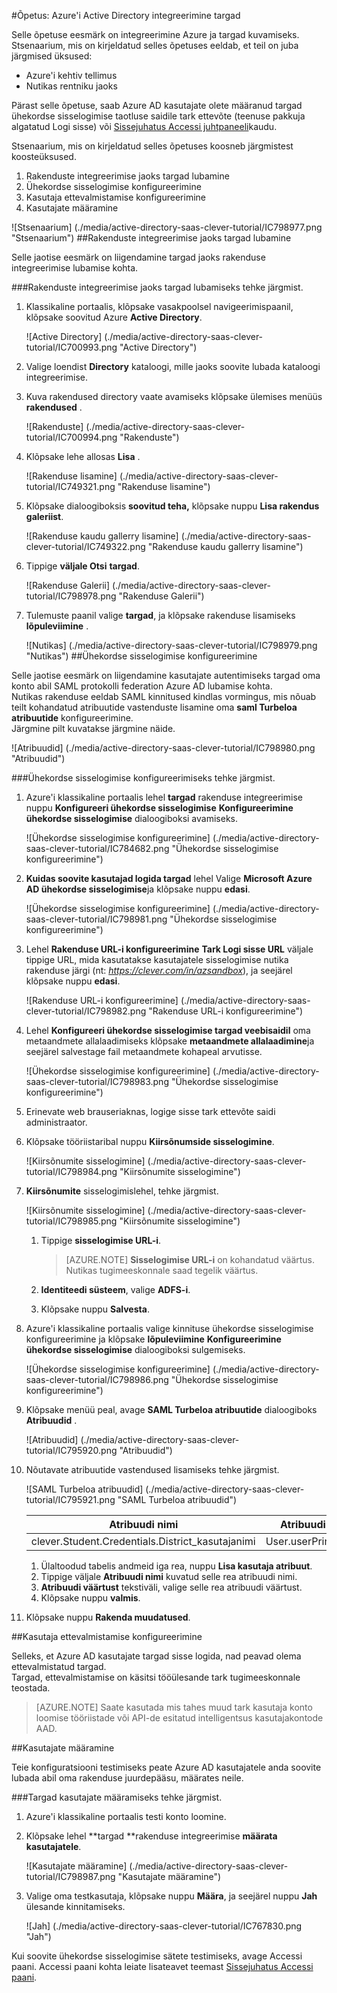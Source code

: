 <properties 
    pageTitle="Õpetus: Azure'i Active Directory integreerimine targad | Microsoft Azure'i" 
    description="Saate teada, kuidas lubada ühekordse sisselogimise, automatiseeritud ettevalmistamise ja muud Azure Active Directory targad kasutamine!" 
    services="active-directory" 
    authors="jeevansd"  
    documentationCenter="na" 
    manager="femila"/>
<tags 
    ms.service="active-directory" 
    ms.devlang="na" 
    ms.topic="article" 
    ms.tgt_pltfrm="na" 
    ms.workload="identity" 
    ms.date="09/29/2016" 
    ms.author="jeedes" />

#<a name="tutorial-azure-active-directory-integration-with-clever"></a>Õpetus: Azure'i Active Directory integreerimine targad

Selle õpetuse eesmärk on integreerimine Azure ja targad kuvamiseks. Stsenaarium, mis on kirjeldatud selles õpetuses eeldab, et teil on juba järgmised üksused:

-   Azure'i kehtiv tellimus
-   Nutikas rentniku jaoks

Pärast selle õpetuse, saab Azure AD kasutajate olete määranud targad ühekordse sisselogimise taotluse saidile tark ettevõte (teenuse pakkuja algatatud Logi sisse) või [Sissejuhatus Accessi juhtpaneeli](active-directory-saas-access-panel-introduction.md)kaudu.

Stsenaarium, mis on kirjeldatud selles õpetuses koosneb järgmistest koosteüksused.

1.  Rakenduste integreerimise jaoks targad lubamine
2.  Ühekordse sisselogimise konfigureerimine
3.  Kasutaja ettevalmistamise konfigureerimine
4.  Kasutajate määramine

![Stsenaarium] (./media/active-directory-saas-clever-tutorial/IC798977.png "Stsenaarium")
##<a name="enabling-the-application-integration-for-clever"></a>Rakenduste integreerimise jaoks targad lubamine

Selle jaotise eesmärk on liigendamine targad jaoks rakenduse integreerimise lubamise kohta.

###<a name="to-enable-the-application-integration-for-clever-perform-the-following-steps"></a>Rakenduste integreerimise jaoks targad lubamiseks tehke järgmist.

1.  Klassikaline portaalis, klõpsake vasakpoolsel navigeerimispaanil, klõpsake soovitud Azure **Active Directory**.

    ![Active Directory] (./media/active-directory-saas-clever-tutorial/IC700993.png "Active Directory")

2.  Valige loendist **Directory** kataloogi, mille jaoks soovite lubada kataloogi integreerimise.

3.  Kuva rakendused directory vaate avamiseks klõpsake ülemises menüüs **rakendused** .

    ![Rakenduste] (./media/active-directory-saas-clever-tutorial/IC700994.png "Rakenduste")

4.  Klõpsake lehe allosas **Lisa** .

    ![Rakenduse lisamine] (./media/active-directory-saas-clever-tutorial/IC749321.png "Rakenduse lisamine")

5.  Klõpsake dialoogiboksis **soovitud teha,** klõpsake nuppu **Lisa rakendus galeriist**.

    ![Rakenduse kaudu gallerry lisamine] (./media/active-directory-saas-clever-tutorial/IC749322.png "Rakenduse kaudu gallerry lisamine")

6.  Tippige **väljale Otsi** **targad**.

    ![Rakenduse Galerii] (./media/active-directory-saas-clever-tutorial/IC798978.png "Rakenduse Galerii")

7.  Tulemuste paanil valige **targad**, ja klõpsake rakenduse lisamiseks **lõpuleviimine** .

    ![Nutikas] (./media/active-directory-saas-clever-tutorial/IC798979.png "Nutikas")
##<a name="configuring-single-sign-on"></a>Ühekordse sisselogimise konfigureerimine

Selle jaotise eesmärk on liigendamine kasutajate autentimiseks targad oma konto abil SAML protokolli federation Azure AD lubamise kohta.  
Nutikas rakenduse eeldab SAML kinnitused kindlas vormingus, mis nõuab teilt kohandatud atribuutide vastenduste lisamine oma **saml Turbeloa atribuutide** konfigureerimine.  
Järgmine pilt kuvatakse järgmine näide.

![Atribuudid] (./media/active-directory-saas-clever-tutorial/IC798980.png "Atribuudid")

###<a name="to-configure-single-sign-on-perform-the-following-steps"></a>Ühekordse sisselogimise konfigureerimiseks tehke järgmist.

1.  Azure'i klassikaline portaalis lehel **targad** rakenduse integreerimise nuppu **Konfigureeri ühekordse sisselogimise** **Konfigureerimine ühekordse sisselogimise** dialoogiboksi avamiseks.

    ![Ühekordse sisselogimise konfigureerimine] (./media/active-directory-saas-clever-tutorial/IC784682.png "Ühekordse sisselogimise konfigureerimine")

2.  **Kuidas soovite kasutajad logida targad** lehel Valige **Microsoft Azure AD ühekordse sisselogimise**ja klõpsake nuppu **edasi**.

    ![Ühekordse sisselogimise konfigureerimine] (./media/active-directory-saas-clever-tutorial/IC798981.png "Ühekordse sisselogimise konfigureerimine")

3.  Lehel **Rakenduse URL-i konfigureerimine** **Tark Logi sisse URL** väljale tippige URL, mida kasutatakse kasutajatele sisselogimise nutika rakenduse järgi (nt: *https://clever.com/in/azsandbox*), ja seejärel klõpsake nuppu **edasi**.

    ![Rakenduse URL-i konfigureerimine] (./media/active-directory-saas-clever-tutorial/IC798982.png "Rakenduse URL-i konfigureerimine")

4.  Lehel **Konfigureeri ühekordse sisselogimise targad veebisaidil** oma metaandmete allalaadimiseks klõpsake **metaandmete allalaadimine**ja seejärel salvestage fail metaandmete kohapeal arvutisse.

    ![Ühekordse sisselogimise konfigureerimine] (./media/active-directory-saas-clever-tutorial/IC798983.png "Ühekordse sisselogimise konfigureerimine")

5.  Erinevate web brauseriaknas, logige sisse tark ettevõte saidi administraator.

6.  Klõpsake tööriistaribal nuppu **Kiirsõnumside sisselogimine**.

    ![Kiirsõnumite sisselogimine] (./media/active-directory-saas-clever-tutorial/IC798984.png "Kiirsõnumite sisselogimine")

7.  **Kiirsõnumite** sisselogimislehel, tehke järgmist.

    ![Kiirsõnumite sisselogimine] (./media/active-directory-saas-clever-tutorial/IC798985.png "Kiirsõnumite sisselogimine")

    1.  Tippige **sisselogimise URL-i**.  

        >[AZURE.NOTE] **Sisselogimise URL-i** on kohandatud väärtus.
Nutikas tugimeeskonnale saad tegelik väärtus.

    2.  **Identiteedi süsteem**, valige **ADFS-i**.
    3.  Klõpsake nuppu **Salvesta**.

8.  Azure'i klassikaline portaalis valige kinnituse ühekordse sisselogimise konfigureerimine ja klõpsake **lõpuleviimine** **Konfigureerimine ühekordse sisselogimise** dialoogiboksi sulgemiseks.

    ![Ühekordse sisselogimise konfigureerimine] (./media/active-directory-saas-clever-tutorial/IC798986.png "Ühekordse sisselogimise konfigureerimine")

9.  Klõpsake menüü peal, avage **SAML Turbeloa atribuutide** dialoogiboks **Atribuudid** .

    ![Atribuudid] (./media/active-directory-saas-clever-tutorial/IC795920.png "Atribuudid")

10. Nõutavate atribuutide vastendused lisamiseks tehke järgmist.

    ![SAML Turbeloa atribuudid] (./media/active-directory-saas-clever-tutorial/IC795921.png "SAML Turbeloa atribuudid")

  	|Atribuudi nimi|Atribuudi väärtus|
  	|---|---|
  	|clever.Student.Credentials.District\_kasutajanimi|User.userPrincipalName|

    1.  Ülaltoodud tabelis andmeid iga rea, nuppu **Lisa kasutaja atribuut**.
    2.  Tippige väljale **Atribuudi nimi** kuvatud selle rea atribuudi nimi.
    3.  **Atribuudi väärtust** tekstiväli, valige selle rea atribuudi väärtust.
    4.  Klõpsake nuppu **valmis**.

11. Klõpsake nuppu **Rakenda muudatused**.

##<a name="configuring-user-provisioning"></a>Kasutaja ettevalmistamise konfigureerimine

Selleks, et Azure AD kasutajate targad sisse logida, nad peavad olema ettevalmistatud targad.  
Targad, ettevalmistamise on käsitsi tööülesande tark tugimeeskonnale teostada.

>[AZURE.NOTE] Saate kasutada mis tahes muud tark kasutaja konto loomise tööriistade või API-de esitatud intelligentsus kasutajakontode AAD.

##<a name="assigning-users"></a>Kasutajate määramine

Teie konfiguratsiooni testimiseks peate Azure AD kasutajatele anda soovite lubada abil oma rakenduse juurdepääsu, määrates neile.

###<a name="to-assign-users-to-clever-perform-the-following-steps"></a>Targad kasutajate määramiseks tehke järgmist.

1.  Azure'i klassikaline portaalis testi konto loomine.

2.  Klõpsake lehel **targad **rakenduse integreerimise **määrata kasutajatele**.

    ![Kasutajate määramine] (./media/active-directory-saas-clever-tutorial/IC798987.png "Kasutajate määramine")

3.  Valige oma testkasutaja, klõpsake nuppu **Määra**, ja seejärel nuppu **Jah** ülesande kinnitamiseks.

    ![Jah] (./media/active-directory-saas-clever-tutorial/IC767830.png "Jah")

Kui soovite ühekordse sisselogimise sätete testimiseks, avage Accessi paani. Accessi paani kohta leiate lisateavet teemast [Sissejuhatus Accessi paani](active-directory-saas-access-panel-introduction.md).
